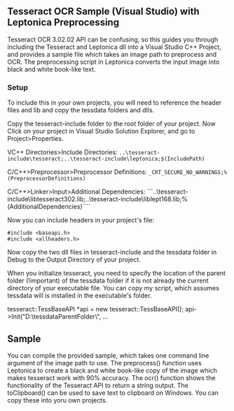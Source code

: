 ## Tesseract OCR Sample (Visual Studio) with Leptonica Preprocessing

Tesseract OCR 3.02.02 API can be confusing, so this guides you through including the Tesseract and Leptonica dll into a Visual Studio C++ Project, and  provides a sample file which takes an image path to preprocess and OCR. The preprocessing script in Leptonica converts the input image into black and white book-like text.

### Setup

To include this in your own projects, you will need to reference the header files and lib and copy the tessdata folders and dlls.

Copy the tesseract-include folder to the root folder of your project. Now Click on your project in Visual Studio Solution Explorer, and go to Project>Properties. 

VC++ Directories>Include Directories:
```..\tesseract-include\tesseract;..\tesseract-include\leptonica;$(IncludePath)```

C/C++>Preprocessor>Preprocessor Definitions:
```_CRT_SECURE_NO_WARNINGS;%(PreprocessorDefinitions)```

C/C++>Linker>Input>Additional Dependencies:
```..\tesseract-include\libtesseract302.lib;..\tesseract-include\liblept168.lib;%(AdditionalDependencies)````

Now you can include headers in your project's file:

```
#include <baseapi.h>
#include <allheaders.h>
```

Now copy the two dll files in tesseract-include and the tessdata folder in Debug to the Output Directory of your project.

When you initialize tesseract, you need to specify the location of the parent folder (!important) of the tessdata folder if it is not already the current directory of your executable file. You can copy my script, which assumes tessdata will is installed in the executable's folder.

tesseract::TessBaseAPI *api = new tesseract::TessBaseAPI();
api->Init("D:\\tessdataParentFolder\\", ...


## Sample

You can compile the provided sample, which takes one command line argument of the image path to use. The preprocess()  function uses Leptonica to create a black and white book-like copy of the image which makes tesseract work with 90% accuracy. The ocr() function shows the  functionality of the Tesseract API to return a string output. The toClipboard() can be used to save text to clipboard on Windows. You can copy these into yoru own projects.
